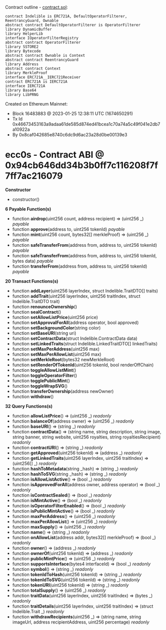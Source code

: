 Contract outline - [contract.sol](contract.sol):

```
contract Indelible is ERC721A, DefaultOperatorFilterer, ReentrancyGuard, Ownable
abstract contract DefaultOperatorFilterer is OperatorFilterer
library DynamicBuffer
library HelperLib
interface IOperatorFilterRegistry
abstract contract OperatorFilterer
library SSTORE2
library Bytecode
abstract contract Ownable is Context
abstract contract ReentrancyGuard
library Address
abstract contract Context
library MerkleProof
interface ERC721A__IERC721Receiver
contract ERC721A is IERC721A
interface IERC721A
library Base64
library LibPRNG
```


Created on Ethereum Mainnet:
- Block 16483883 @ 2023-01-25 12:38:11 UTC (1674650291)
- Tx Id 0x46673453163a9adaa61de585d874ed41bcea1c70a74a5c49f041e2db7a10922a
- By 0x8caf042685e8740c6dc9d6ac23a28d0be00139e3


# ecc0s - Contract ABI @ 0x94cb646dd34b3b0ff7c116208f7f7ff7ac216079




**Constructor**

- constructor()

**6 Payable Function(s)**

- function **airdrop**(uint256 count, address recipient) ⇒ (uint256 _) _payable_
- function **approve**(address to, uint256 tokenId) _payable_
- function **mint**(uint256 count, bytes32[] merkleProof) ⇒ (uint256 _) _payable_
- function **safeTransferFrom**(address from, address to, uint256 tokenId) _payable_
- function **safeTransferFrom**(address from, address to, uint256 tokenId, bytes data) _payable_
- function **transferFrom**(address from, address to, uint256 tokenId) _payable_

**20 Transact Functions(s)**

- function **addLayer**(uint256 layerIndex, struct Indelible.TraitDTO[] traits)
- function **addTrait**(uint256 layerIndex, uint256 traitIndex, struct Indelible.TraitDTO trait)
- function **renounceOwnership**()
- function **sealContract**()
- function **setAllowListPrice**(uint256 price)
- function **setApprovalForAll**(address operator, bool approved)
- function **setBackgroundColor**(string color)
- function **setBaseURI**(string uri)
- function **setContractData**(struct Indelible.ContractData data)
- function **setLinkedTraits**(struct Indelible.LinkedTraitDTO[] linkedTraits)
- function **setMaxPerAddress**(uint256 max)
- function **setMaxPerAllowList**(uint256 max)
- function **setMerkleRoot**(bytes32 newMerkleRoot)
- function **setRenderOfTokenId**(uint256 tokenId, bool renderOffChain)
- function **toggleAllowListMint**()
- function **toggleOperatorFilter**()
- function **togglePublicMint**()
- function **toggleWrapSVG**()
- function **transferOwnership**(address newOwner)
- function **withdraw**()

**32 Query Functions(s)**

- function **allowListPrice**() ⇒ (uint256 _) _readonly_
- function **balanceOf**(address owner) ⇒ (uint256 _) _readonly_
- function **baseURI**() ⇒ (string _) _readonly_
- function **contractData**() ⇒ (string name, string description, string image, string banner, string website, uint256 royalties, string royaltiesRecipient) _readonly_
- function **contractURI**() ⇒ (string _) _readonly_
- function **getApproved**(uint256 tokenId) ⇒ (address _) _readonly_
- function **getLinkedTraits**(uint256 layerIndex, uint256 traitIndex) ⇒ (uint256[] _) _readonly_
- function **hashToMetadata**(string _hash) ⇒ (string _) _readonly_
- function **hashToSVG**(string _hash) ⇒ (string _) _readonly_
- function **isAllowListActive**() ⇒ (bool _) _readonly_
- function **isApprovedForAll**(address owner, address operator) ⇒ (bool _) _readonly_
- function **isContractSealed**() ⇒ (bool _) _readonly_
- function **isMintActive**() ⇒ (bool _) _readonly_
- function **isOperatorFilterEnabled**() ⇒ (bool _) _readonly_
- function **isPublicMintActive**() ⇒ (bool _) _readonly_
- function **maxPerAddress**() ⇒ (uint256 _) _readonly_
- function **maxPerAllowList**() ⇒ (uint256 _) _readonly_
- function **maxSupply**() ⇒ (uint256 _) _readonly_
- function **name**() ⇒ (string _) _readonly_
- function **onAllowList**(address addr, bytes32[] merkleProof) ⇒ (bool _) _readonly_
- function **owner**() ⇒ (address _) _readonly_
- function **ownerOf**(uint256 tokenId) ⇒ (address _) _readonly_
- function **publicMintPrice**() ⇒ (uint256 _) _readonly_
- function **supportsInterface**(bytes4 interfaceId) ⇒ (bool _) _readonly_
- function **symbol**() ⇒ (string _) _readonly_
- function **tokenIdToHash**(uint256 tokenId) ⇒ (string _) _readonly_
- function **tokenIdToSVG**(uint256 tokenId) ⇒ (string _) _readonly_
- function **tokenURI**(uint256 tokenId) ⇒ (string _) _readonly_
- function **totalSupply**() ⇒ (uint256 _) _readonly_
- function **traitData**(uint256 layerIndex, uint256 traitIndex) ⇒ (bytes _) _readonly_
- function **traitDetails**(uint256 layerIndex, uint256 traitIndex) ⇒ (struct Indelible.Trait _) _readonly_
- function **withdrawRecipients**(uint256 _) ⇒ (string name, string imageUrl, address recipientAddress, uint256 percentage) _readonly_
